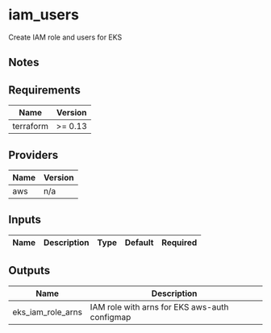 # iam_users

Create IAM role and users for EKS

## Notes

<!-- BEGINNING OF PRE-COMMIT-TERRAFORM DOCS HOOK -->
## Requirements

| Name | Version |
|------|---------|
| terraform | >= 0.13 |

## Providers

| Name | Version |
|------|---------|
| aws | n/a |

## Inputs

| Name | Description | Type | Default | Required |
|------|-------------|------|---------|:--------:|

## Outputs

| Name | Description |
|------|-------------|
| eks\_iam\_role\_arns | IAM role with arns for EKS aws-auth configmap |

<!-- END OF PRE-COMMIT-TERRAFORM DOCS HOOK -->
